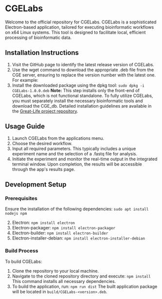 # CGELabs
Welcome to the official repository for CGELabs. CGELabs is a sophisticated Electron-based application, tailored for executing bioinformatic workflows on x64 Linux systems. This tool is designed to facilitate local, efficient processing of bioinformatic data.

## Installation Instructions
1. Visit the GitHub page to identify the latest release version of CGELabs.
2. Use the wget command to download the appropriate .deb file from the CGE server, ensuring to replace the version number with the latest one. For example:
3. Install the downloaded package using the dpkg tool:
`sudo dpkg -i CGELabs-1.0.0.deb`
**Note:** This step installs only the front-end of CGELabs, which is not functional standalone. To fully utilize CGELabs, you must separately install the necessary bioinformatic tools and download the CGE_db. Detailed installation guidelines are available in the [Great-Life project repository](https://github.com/genomicepidemiology/great-life).

## Usage Guide
1. Launch CGELabs from the applications menu.
2. Choose the desired workflow.
3. Input all required parameters. This typically includes a unique experiment name and the selection of a .fastq file for analysis.
4. Initiate the experiment and monitor the real-time output in the integrated terminal window. Upon completion, the results will be accessible through the app's results page.

## Development Setup
### Prerequisites
Ensure the installation of the following dependencies:
`sudo apt install nodejs npm`

2. Electron:
`npm install electron`
3. Electron-packager:
`npm install electron-packager`
4. Electron-builder:
`npm install electron-builder`
5. Electron-installer-debian:
`npm install electron-installer-debian`


### Build Process
To build CGELabs:
1. Clone the repository to your local machine.
2. Navigate to the cloned repository directory and execute:
`npm install`
This command installs all necessary dependencies.
3. To build the application, run:
`npm run dist`
The built application package will be located in `build/CGELabs-<version>.deb`.



